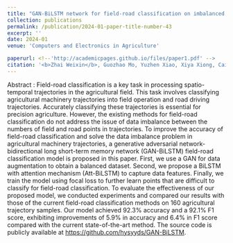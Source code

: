 ```yaml
---
title: "GAN-BiLSTM network for field-road classification on imbalanced GNSS recordings"
collection: publications
permalink: /publication/2024-01-paper-title-number-43
excerpt: ''
date: 2024-01
venue: 'Computers and Electronics in Agriculture'

paperurl: <!--'http://academicpages.github.io/files/paper1.pdf' -->
citation: '<b>Zhai Weixin</b>, Guozhao Mo, Yuzhen Xiao, Xiya Xiong, Caicong Wu, Xiaoqiang Zhang, Zhi Xu, Jiawen Pan. GAN-BiLSTM network for field-road classification on imbalanced GNSS recordings. <i>Computers and Electronics in Agriculture<i>, Volume 216,2024,108457.'
---
```




<!--This paper is about the number 1. The number 2 is left for future work.-->
Abstract : Field-road classification is a key task in processing spatio-temporal trajectories in the agricultural field. This task involves classifying agricultural machinery trajectories into field operation and road driving trajectories. Accurately classifying these trajectories is essential for precision agriculture. However, the existing methods for field-road classification do not address the issue of data imbalance between the numbers of field and road points in trajectories. To improve the accuracy of field-road classification and solve the data imbalance problem in agricultural machinery trajectories, a generative adversarial network-bidirectional long short-term memory network (GAN-BiLSTM) field-road classification model is proposed in this paper. First, we use a GAN for data augmentation to obtain a balanced dataset. Second, we propose a BiLSTM with attention mechanism (Att-BiLSTM) to capture data features. Finally, we train the model using focal loss to further learn points that are difficult to classify for field-road classification. To evaluate the effectiveness of our proposed model, we conducted experiments and compared our results with those of the current field-road classification methods on 160 agricultural trajectory samples. Our model achieved 92.3% accuracy and a 92.1% F1 score, exhibiting improvements of 5.9% in accuracy and 6.4% in F1 score compared with the current state-of-the-art method. The source code is publicly available at https://github.com/hysyyds/GAN-BiLSTM.

<!--[Download paper here](http://academicpages.github.io/files/paper1.pdf)-->

<!--Recommended citation: Zhai W, Cheng C. Vagueness in spatial data: A grid-coding approach[C]. proceedings of the 2014 IEEE Geoscience and Remote Sensing Symposium, 2014. IEEE.-->

